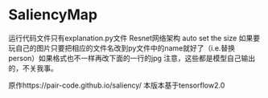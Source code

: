 # SaliencyMap
运行代码文件只有explanation.py文件  Resnet网络架构 auto set the size
如果要玩自己的图片只要把相应的文件名改到py文件中的name就好了（i.e.替换 person）如果格式也不一样再改下面的一行的jpg
注意，这些都是模型自己输出的，不关我事。

原作https://pair-code.github.io/saliency/
本版本基于tensorflow2.0
